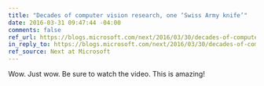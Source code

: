 ```yaml
---
title: "Decades of computer vision research, one ‘Swiss Army knife’"
date: 2016-03-31 09:47:44 -04:00
comments: false
ref_url: https://blogs.microsoft.com/next/2016/03/30/decades-of-computer-vision-research-one-swiss-army-knife/
in_reply_to: https://blogs.microsoft.com/next/2016/03/30/decades-of-computer-vision-research-one-swiss-army-knife/
ref_source: Next at Microsoft
---
```


Wow. Just wow. Be sure to watch the video. This is amazing!